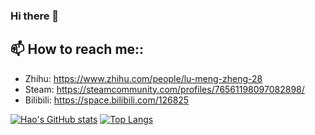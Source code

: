 ### Hi there 👋

<!--
**IncubatorShokuhou/IncubatorShokuhou** is a ✨ _special_ ✨ repository because its `README.md` (this file) appears on your GitHub profile.

Here are some ideas to get you started:

- 🔭 I’m currently working on ...
- 🌱 I’m currently learning ...
- 👯 I’m looking to collaborate on ...
- 🤔 I’m looking for help with ...
- 💬 Ask me about ...
- 📫 How to reach me: ...
- 😄 Pronouns: ...
- ⚡ Fun fact: ...
-->

## 📫 How to reach me::
 
* Zhihu: https://www.zhihu.com/people/lu-meng-zheng-28
* Steam: https://steamcommunity.com/profiles/76561198097082898/
* Bilibili: https://space.bilibili.com/126825


[![Hao's GitHub stats](https://github-readme-stats.vercel.app/api?username=IncubatorShokuhou&theme=material-palenight&count_private=true&hide=contribs)](https://github.com/anuraghazra/github-readme-stats)
[![Top Langs](https://github-readme-stats.vercel.app/api/top-langs/?username=IncubatorShokuhou&theme=material-palenight&hide=Jupyter&layout=compact)](https://github.com/anuraghazra/github-readme-stats)
